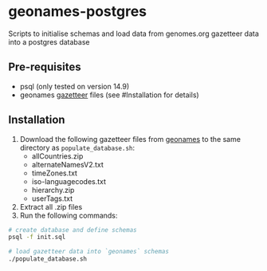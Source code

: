 # geonames-postgres
Scripts to initialise schemas and load data from genomes.org gazetteer data into a postgres database
## Pre-requisites
- psql (only tested on version 14.9)
- geonames [gazetteer][gn_gazetteer_dump] files (see #Installation for details)

## Installation
1. Download the following gazetteer files from [geonames][gn_gazetteer_dump] to the same directory as `populate_database.sh`:
    - allCountries.zip
    - alternateNamesV2.txt
    - timeZones.txt
    - iso-languagecodes.txt
    - hierarchy.zip
    - userTags.txt
2. Extract all .zip files
3. Run the following commands:
```sh
# create database and define schemas
psql -f init.sql

# load gazetteer data into `geonames` schemas
./populate_database.sh
```

[gn_gazetteer_dump]: http://download.geonames.org/export/dump/ "latest dump of free gazetteer extracts"